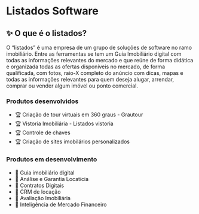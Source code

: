 # Listados Software

## ✨ O que é o listados?

O “listados” é uma empresa de um grupo de soluções de software no ramo imobiliário.
Entre as ferramentas se tem um Guia Imobiliário digital com todas as informações relevantes do mercado e que reúne de forma didática 
e organizada todas as ofertas disponíveis no mercado, de forma qualificada, com fotos, raio-X completo do anúncio com dicas,
mapas e todas as informações relevantes para quem deseja alugar, arrendar, comprar ou vender algum imóvel ou ponto comercial. 
### Produtos desenvolvidos
   - 🏆 Criação de tour virtuais em 360 graus - Grautour
   - 🏆 Vistoria Imobiliária - Listados vistoria
   - 🏆 Controle de chaves
   - 🏆 Criação de sites imobilários personalizados
     
### Produtos em desenvolvimento
   - 🚀 Guia imobiliário digital
   - 🚀 Análise e Garantia Locatícia
   - 🚀 Contratos Digitais
   - 🚀 CRM de locação
   - 🚀 Avaliação Imobiliária
   - 🚀 Inteligência de Mercado Financeiro

